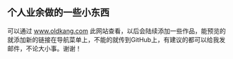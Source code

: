 ## 个人业余做的一些小东西
可以通过 www.oldkang.com 此网站查看，以后会陆续添加一些作品，能预览的就添加新的链接在导航菜单上，不能的就传到GitHub上，有建议的都可以给我发邮件，不论大小事。谢谢！